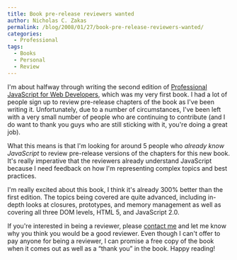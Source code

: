 ```yaml
---
title: Book pre-release reviewers wanted
author: Nicholas C. Zakas
permalink: /blog/2008/01/27/book-pre-release-reviewers-wanted/
categories:
  - Professional
tags:
  - Books
  - Personal
  - Review
---
```

I'm about halfway through writing the second edition of <a title="Professional JavaScript for Web Developers" rel="external" href="http://www.amazon.com/exec/obidos/redirect?link_code=ur2&tag=nczonline-20&camp=1789&creative=9325&path=http%3A%2F%2Fwww.amazon.com%2Fgp%2Fproduct%2F0764579088%2F">Professional JavaScript for Web Developers</a>, which was my very first book. I had a lot of people sign up to review pre-release chapters of the book as I've been writing it. Unfortunately, due to a number of circumstances, I've been left with a very small number of people who are continuing to contribute (and I do want to thank you guys who are still sticking with it, you're doing a great job).

What this means is that I'm looking for around 5 people who *already know JavaScript* to review pre-release versions of the chapters for this new book. It's really imperative that the reviewers already understand JavaScript because I need feedback on how I'm representing complex topics and best practices.

I'm really excited about this book, I think it's already 300% better than the first edition. The topics being covered are quite advanced, including in-depth looks at closures, prototypes, and memory management as well as covering all three DOM levels, HTML 5, and JavaScript 2.0.

If you're interested in being a reviewer, please <a rel="internal" href="https://humanwhocodes.com/contact">contact me</a> and let me know why you think you would be a good reviewer. Even though I can't offer to pay anyone for being a reviewer, I can promise a free copy of the book when it comes out as well as a &#8220;thank you&#8221; in the book. Happy reading!
